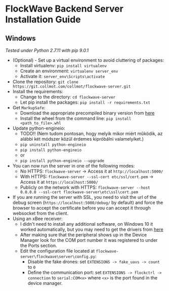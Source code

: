 # FlockWave Backend Server Installation Guide

## Windows
_Tested under Python 2.7.11 with pip 9.0.1_

- (Optional) - Set up a virtual environment to avoid cluttering of packages:
  - Install virtualenv: `pip install virtualenv`
  - Create an environment: `virtualenv server_env`
  - Activate it: `server_env\Scripts\activate`
- Clone the repository: `git clone https://git.collmot.com/collmot/flockwave-server.git`
- Install the requirements:
  - Change to the directory: `cd flockwave-server`
  - Let pip install the packages: `pip install -r requirements.txt`
- Get `MarkupSafe`:
  - Download the appropriate precompiled binary version from [here](http://www.lfd.uci.edu/~gohlke/pythonlibs/#markupsafe)
  - Install the wheel from the command line: `pip install <path_to_file>.whl`
- Update python-engineio:
  - TODO!! (Nem tudom pontosan, hogy melyik mikor miért működik, az alábbi két módszer közül érdemes kipróbálni valamelyiket.)
  - `pip uninstall python-engineio`
  - `pip install python-engineio`
  - or
  - `pip install python-engineio --upgrade`
- You can now run the server in one of the following modes:
  - No HTTPS: `flockwave-server` -> Access it at `http://localhost:5000/`
  - With HTTPS: `flockwave-server --ssl-cert etc/ssl/cert.pem` -> Access it at `https://localhost:5000/`
  - Publicly on the network with HTTPS: `flockwave-server --host 0.0.0.0 --ssl-cert flockwave-server\etc\ssl\cert.pem`
- If you are running the server with SSL, you need to visit the url of the debug screen (`https://localhost:5000/debug/` by default) and force the browser to accept the certificate before you can accept it through websocket from the client.
- Using an xBee receiver:
  - I didn't need to install any additional software, on Windows 10 it worked automatically, but you may need to get the drivers from [here](http://www.ftdichip.com/FTDrivers.htm)
  - After making sure that the peripheral shows up in the Device Manager look for the COM port number it was registered to under the Ports section.
  - Edit the configuration file located at `flockwave-server\flockwave\server\config.py`:
    - Disable the fake drones: set `EXTENSIONS -> fake_uavs -> count` to `0`
    - Define the communication port: set `EXTENSIONS -> flockctrl -> connection` to `serial:COM<x>` where `<x>` is the port found in the device manager.
